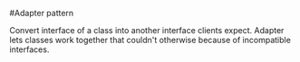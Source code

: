 #Adapter pattern

Convert interface of a class into another interface clients expect. 
Adapter lets classes work together that couldn't otherwise because of incompatible interfaces.

